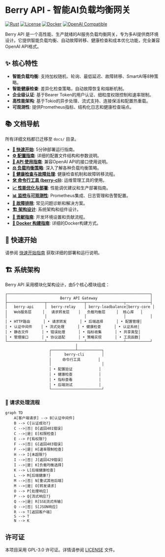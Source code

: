 # Berry API - 智能AI负载均衡网关

[![Rust](https://img.shields.io/badge/rust-1.87+-orange.svg)](https://www.rust-lang.org)
[![License](https://img.shields.io/badge/license-GPL--3.0-blue.svg)](LICENSE)
[![Docker](https://img.shields.io/badge/docker-ready-blue.svg)](Dockerfile)
[![OpenAI Compatible](https://img.shields.io/badge/OpenAI-Compatible-green.svg)](https://platform.openai.com/docs/api-reference)

Berry API 是一个高性能、生产就绪的AI服务负载均衡网关，专为多AI提供商环境设计。它提供智能负载均衡、自动故障转移、健康检查和成本优化功能，完全兼容OpenAI API格式。

## ✨ 核心特性

- **智能负载均衡**: 支持加权随机、轮询、最低延迟、故障转移、SmartAI等8种策略。
- **智能健康检查**: 差异化检查策略，自动故障恢复和熔断机制。
- **企业级认证**: 基于Bearer Token的用户认证、细粒度权限控制和速率限制。
- **高性能架构**: 基于Tokio的异步处理、流式支持、连接保活和配置热重载。
- **可观测性**: 提供Prometheus指标、结构化日志和健康检查端点。

## 📚 文档导航

所有详细文档都已迁移至 `docs/` 目录。

- **[🚀 快速开始](docs/quickstart.md)**: 5分钟部署运行指南。
- **[⚙️ 配置指南](docs/configuration.md)**: 详细的配置文件结构和参数说明。
- **[🔌 API 使用指南](docs/api-guide.md)**: 兼容OpenAI API的接口使用说明。
- **[⚖️ 负载均衡策略](docs/load-balancing-strategies.md)**: 深入了解各种负载均衡策略。
- **[🏥 健康检查与故障处理](docs/health-checks-and-fault-handling.md)**: 健康检查机制和故障转移流程。
- **[🛠️ 命令行工具 (berry-cli)](docs/cli-tool.md)**: 运维管理工具的使用。
- **[📈 性能优化与部署](docs/performance-optimization.md)**: 性能调优建议和生产部署指南。
- **[📊 监控与可观测性](docs/monitoring-and-observability.md)**: Prometheus集成、日志管理和告警配置。
- **[🔧 故障排除](docs/troubleshooting.md)**: 常见问题诊断和解决方案。
- **[🏗️ 架构设计](docs/architecture.md)**: 系统架构和组件设计。
- **[🤝 贡献指南](docs/contributing.md)**: 开发环境设置和贡献流程。
- **[🐳 Docker 构建指南](docs/docker-build.md)**: 详细的Docker构建方式。

## 🚀 快速开始

请参阅 [快速开始指南](docs/quickstart.md) 获取详细的部署和运行说明。

## 🏗️ 系统架构

Berry API 采用模块化架构设计，由5个核心模块组成：

```
┌─────────────────────────────────────────────────────────────────┐
│                        Berry API Gateway                        │
├─────────────────┬─────────────────┬─────────────────┬───────────┤
│   berry-api     │  berry-relay    │ berry-loadbalance│berry-core │
│   Web服务层     │   请求转发层    │   负载均衡层     │  核心库   │
│                 │                 │                 │           │
│ • HTTP路由      │ • 请求转发      │ • 后端选择      │ • 配置管理│
│ • 认证中间件    │ • 流式处理      │ • 健康检查      │ • 认证系统│
│ • 静态文件      │ • 错误处理      │ • 指标收集      │ • 共享类型│
│ • 管理接口      │ • 协议适配      │ • 策略实现      │ • 工具函数│
└─────────────────┴─────────────────┴─────────────────┴───────────┘
                                │
                    ┌───────────┴───────────┐
                    │      berry-cli        │
                    │     命令行工具        │
                    │                       │
                    │ • 配置验证            │
                    │ • 健康检查            │
                    │ • 指标查看            │
                    │ • 后端测试            │
                    └───────────────────────┘
```

### 🔄 请求处理流程

```mermaid
graph TD
    A[客户端请求] --> B[认证中间件]
    B --> C{认证成功?}
    C -->|否| D[返回401错误]
    C -->|是| E[权限检查]
    E --> F{有权限?}
    F -->|否| G[返回403错误]
    F -->|是| H[速率限制检查]
    H --> I{未超限?}
    I -->|否| J[返回429错误]
    I -->|是| K[负载均衡选择]
    K --> L[后端健康检查]
    L --> M{后端健康?}
    M -->|否| N[重试其他后端]
    M -->|是| O[转发请求]
    O --> P[处理响应]
    P --> Q{流式响应?}
    Q -->|是| R[SSE流式传输]
    Q -->|否| S[JSON响应]
    R --> T[返回客户端]
    S --> T
    N --> K
```

## 许可证

本项目采用 GPL-3.0 许可证。详情请参阅 [LICENSE](LICENSE) 文件。